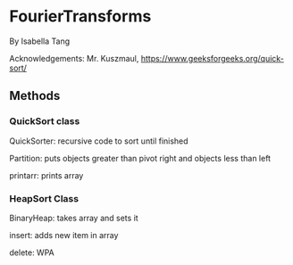 # FourierTransforms
By Isabella Tang

Acknowledgements: Mr. Kuszmaul, https://www.geeksforgeeks.org/quick-sort/

## Methods

### QuickSort class
QuickSorter: recursive code to sort until finished

Partition: puts objects greater than pivot right and objects less than left

printarr: prints array

### HeapSort Class

BinaryHeap: takes array and sets it

insert: adds new item in array

delete: WPA
